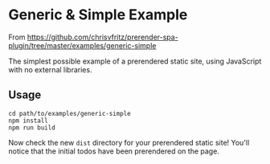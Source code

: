 # Generic & Simple Example

From https://github.com/chrisvfritz/prerender-spa-plugin/tree/master/examples/generic-simple

The simplest possible example of a prerendered static site, using JavaScript with no external libraries.

## Usage

```
cd path/to/examples/generic-simple
npm install
npm run build
```

Now check the new `dist` directory for your prerendered static site! You'll notice that the initial todos have been prerendered on the page.
